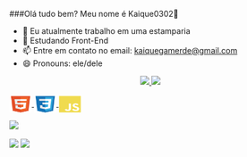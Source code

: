 ###Olá tudo bem? Meu nome é Kaique0302👋

- 🔭 Eu atualmente trabalho em uma estamparia
- 🌱 Estudando Front-End
- 📫 Entre em contato no email: kaiquegamerde@gmail.com
- 😄 Pronouns: ele/dele

<div align="center">
  <a href="https://github.com/Kaique0302">
   
  <img height="180em" src="https://github-readme-stats.vercel.app/api?username=Kaique0302_icons=true&theme=dracula&include_all_commits=true&count_private=true"/>
  <img height="180em" src="https://github-readme-stats.vercel.app/api/top-langs/?username=Kaique0302&layout=compact&langs_count=7&theme=dracula"/>
</div>
 
  <div style="display: inline_block"><br>
  <img align="center" alt="Kaique0302-HTML" height="30" width="40" src="https://raw.githubusercontent.com/devicons/devicon/master/icons/html5/html5-original.svg">
  <img align="center" alt="Kaique0302-CSS" height="30" width="40" src="https://raw.githubusercontent.com/devicons/devicon/master/icons/css3/css3-original.svg">
   <img align="center" alt="Kaique0302-Js" height="30" width="40" src="https://raw.githubusercontent.com/devicons/devicon/master/icons/javascript/javascript-plain.svg">
    
</div>

  
   <a href="https://www.linkedin.com/in/kaique-mendes-de-oliveira-3065111b2/" target="_blank"><img src="https://img.shields.io/badge/-LinkedIn-%230077B5?style=for-the-badge&logo=linkedin&logoColor=white" target="_blank"></a> 

 <a href="https://www.instagram.com/kaiquemenolive/" target="_blank"><img src="https://img.shields.io/badge/-Instagram-%23E4405F?style=for-the-badge&logo=instagram&logoColor=white" target="_blank"></a>
 <a href = "kaiquegamerde@gmail.com"><img src="https://img.shields.io/badge/-Gmail-%23333?style=for-the-badge&logo=gmail&logoColor=white" target="_blank"></a>
